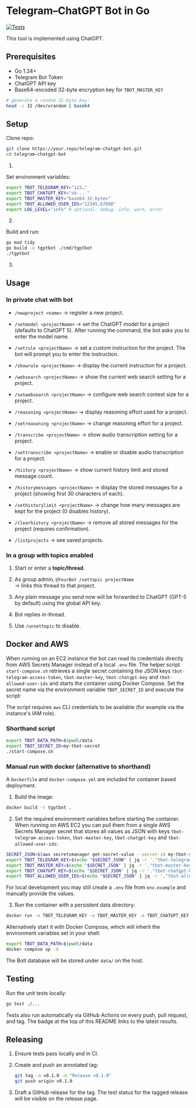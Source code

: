 # Telegram–ChatGPT Bot in Go

[![Tests](https://github.com/OWNER/ai-telegram-link/actions/workflows/test.yml/badge.svg)](https://github.com/OWNER/ai-telegram-link/actions/workflows/test.yml)

This tool is implemented using ChatGPT.

## Prerequisites
- Go 1.24+
- Telegram Bot Token
- ChatGPT API key
- Base64-encoded 32-byte encryption key for `TBOT_MASTER_KEY`

```bash
# generate a random 32-byte key:
head -c 32 /dev/urandom | base64
```

## Setup

Clone repo:

```bash
git clone https://your.repo/telegram-chatgpt-bot.git
cd telegram-chatgpt-bot
```

1.

Set environment variables:

```bash
export TBOT_TELEGRAM_KEY="123…"
export TBOT_CHATGPT_KEY="sk-..."
export TBOT_MASTER_KEY="base64-32-bytes"
export TBOT_ALLOWED_USER_IDS="12345,67890"
export LOG_LEVEL="info" # optional: debug, info, warn, error
```

2.

Build and run:

```bash
go mod tidy
go build -o tgptbot ./cmd/tgptbot
./tgptbot
```

3.

## Usage

### In private chat with bot

* `/newproject <name>`
  → register a new project.

* `/setmodel <projectName>`
  → set the ChatGPT model for a project (defaults to ChatGPT 5). After running the command, the bot asks you to enter the model name.

* `/setrule <projectName>`
  → set a custom instruction for the project. The bot will prompt you to enter the instruction.

* `/showrule <projectName>`
  → display the current instruction for a project.

* `/websearch <projectName>`
  → show the current web search setting for a project.

* `/setwebsearch <projectName>`
  → configure web search context size for a project.

* `/reasoning <projectName>`
  → display reasoning effort used for a project.

* `/setreasoning <projectName>`
  → change reasoning effort for a project.

* `/transcribe <projectName>`
  → show audio transcription setting for a project.

* `/settranscribe <projectName>`
  → enable or disable audio transcription for a project.

* `/history <projectName>`
  → show current history limit and stored message count.

* `/historymessages <projectName>`
  → display the stored messages for a project (showing first 30 characters of each).

* `/sethistorylimit <projectName>`
  → change how many messages are kept for the project (0 disables history).

* `/clearhistory <projectName>`
  → remove all stored messages for the project (requires confirmation).

* `/listprojects`
  → see saved projects.

### In a group with topics enabled

1. Start or enter a **topic/thread**.

2. As group admin, `@YourBot /settopic projectName`  
    → links this thread to that project.

3. Any plain message you send now will be forwarded to ChatGPT (GPT-5 by default) using the global API key.

4. Bot replies in-thread.

5. Use `/unsettopic` to disable.

## Docker and AWS

When running on an EC2 instance the bot can read its credentials directly from
AWS Secrets Manager instead of a local `.env` file. The helper script
`start-compose.sh` retrieves a single secret containing the JSON keys
`tbot-telegram-access-token`, `tbot-master-key`, `tbot-chatgpt-key` and `tbot-allowed-user-ids` and
starts the container using Docker Compose. Set the secret name via the
environment variable `TBOT_SECRET_ID` and execute the script:

The script requires `aws` CLI credentials to be available (for example via the
instance's IAM role).

### Shorthand script

```bash
export TBOT_DATA_PATH=$(pwd)/data
export TBOT_SECRET_ID=my-tbot-secret
./start-compose.sh
```

### Manual run with docker (alternative to shorthand)

A `Dockerfile` and `docker-compose.yml` are included for container based deployment.

1. Build the image:

```bash
docker build -t tgptbot .
```

2. Set the required environment variables before starting the container. When
running on AWS EC2 you can pull them from a single AWS Secrets Manager secret
that stores all values as JSON with keys `tbot-telegram-access-token`,
`tbot-master-key`, `tbot-chatgpt-key` and `tbot-allowed-user-ids`:

```bash
SECRET_JSON=$(aws secretsmanager get-secret-value --secret-id my-tbot-secret --query SecretString --output text)
export TBOT_TELEGRAM_KEY=$(echo "$SECRET_JSON" | jq -r '."tbot-telegram-access-token"')
export TBOT_MASTER_KEY=$(echo "$SECRET_JSON" | jq -r '."tbot-master-key"')
export TBOT_CHATGPT_KEY=$(echo "$SECRET_JSON" | jq -r '."tbot-chatgpt-key"')
export TBOT_ALLOWED_USER_IDS=$(echo "$SECRET_JSON" | jq -r '."tbot-allowed-user-ids"')
```

For local development you may still create a `.env` file from `env.example` and
manually provide the values.

3. Run the container with a persistent data directory:

```bash
docker run -e TBOT_TELEGRAM_KEY -e TBOT_MASTER_KEY -e TBOT_CHATGPT_KEY -e TBOT_ALLOWED_USER_IDS -v $(pwd)/data:/data tgptbot
```

Alternatively start it with Docker Compose, which will inherit the environment
variables set in your shell:

```bash
export TBOT_DATA_PATH=$(pwd)/data
docker compose up -d
```

The Bolt database will be stored under `data/` on the host.

## Testing

Run the unit tests locally:

```bash
go test ./...
```

Tests also run automatically via GitHub Actions on every push, pull request, and tag. The badge at the top of this README links to the latest results.

## Releasing

1. Ensure tests pass locally and in CI.
2. Create and push an annotated tag:

   ```bash
   git tag -a v0.1.0 -m "Release v0.1.0"
   git push origin v0.1.0
   ```

3. Draft a GitHub release for the tag. The test status for the tagged release will be visible on the release page.
